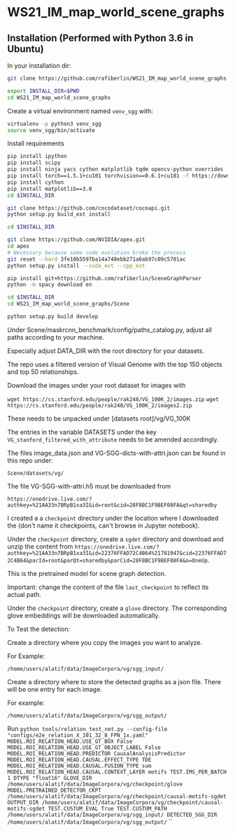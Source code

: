 # WS21_IM_map_world_scene_graphs

## Installation (Performed with Python 3.6 in Ubuntu)

In your installation dir:

```bash
git clone https://github.com/rafiberlin/WS21_IM_map_world_scene_graphs

export INSTALL_DIR=$PWD
cd WS21_IM_map_world_scene_graphs
```

Create a virtual environment named `venv_sgg` with:

```bash
virtualenv -p python3 venv_sgg
source venv_sgg/bin/activate
```

Install requirements

```bash
pip install ipython
pip install scipy
pip install ninja yacs cython matplotlib tqdm opencv-python overrides
pip install torch==1.5.1+cu101 torchvision==0.6.1+cu101 -f https://download.pytorch.org/whl/torch_stable.html
pip install cython
pip install matplotlib==3.0
cd $INSTALL_DIR

git clone https://github.com/cocodataset/cocoapi.git
python setup.py build_ext install

cd $INSTALL_DIR

git clone https://github.com/NVIDIA/apex.git
cd apex
# Necessary because some code evolution broke the process
git reset --hard 3fe10b5597ba14a748ebb271a6ab97c09c5701ac
python setup.py install --cuda_ext --cpp_ext

pip install git+https://github.com/rafiberlin/SceneGraphParser
python -m spacy download en

cd $INSTALL_DIR
cd WS21_IM_map_world_scene_graphs/Scene

python setup.py build develop

```

Under Scene/maskrcnn_benchmark/config/paths_catalog.py, adjust all paths according to your machine.

Especially adjust DATA_DIR with the root directory for your datasets.

The repo uses a filtered version of Visual Genome with the top 150 objects and top 50 relationships.

Download the images under your root dataset for images with 

`wget https://cs.stanford.edu/people/rak248/VG_100K_2/images.zip`
`wget https://cs.stanford.edu/people/rak248/VG_100K_2/images2.zip`

These needs to be unpacked under [datasets root]/vg/VG_100K


The entries in the variable DATASETS under the key `VG_stanford_filtered_with_attribute`
needs to be amended accordingly.

The files image_data.json and VG-SGG-dicts-with-attri.json can be found in this repo under:

`Scene/datasets/vg/`

The file VG-SGG-with-attri.h5 must be downloaded from 

`https://onedrive.live.com/?authkey=%21AA33n7BRpB1xa3I&id=root&cid=28F8BC1F9BEF08FA&qt=sharedby`


 I created a  a `checkpoint` directory under the location where I downloaded the (don't name it checkpoints, can't browse in Jupyter notebook).

Under the `checkpoint` directory, create a `sgdet` directory and download and unzip the content from 
`https://onedrive.live.com/?authkey=%21AA33n7BRpB1xa3I&id=22376FFAD72C4B64%21781947&cid=22376FFAD72C4B64&parId=root&parQt=sharedby&parCid=28F8BC1F9BEF08FA&o=OneUp`.

This is the pretrained model for scene graph detection.

Important: change the content of the file `last_checkpoint` to reflect its actual path.

Under the `checkpoint` directory, create a `glove` directory. The corresponding glove embeddings will be downloaded automatically.




To Test the detection:

Create a directory where you copy the images you want to analyze.

For Example:

`/home/users/alatif/data/ImageCorpora/vg/sgg_input/`

Create a directory where to store the detected graphs as a json file. There will be one entry for each image.

For example:

`/home/users/alatif/data/ImageCorpora/vg/sgg_output/`



Run `python tools/relation_test_net.py --config-file "configs/e2e_relation_X_101_32_8_FPN_1x.yaml" MODEL.ROI_RELATION_HEAD.USE_GT_BOX False MODEL.ROI_RELATION_HEAD.USE_GT_OBJECT_LABEL False MODEL.ROI_RELATION_HEAD.PREDICTOR CausalAnalysisPredictor MODEL.ROI_RELATION_HEAD.CAUSAL.EFFECT_TYPE TDE MODEL.ROI_RELATION_HEAD.CAUSAL.FUSION_TYPE sum MODEL.ROI_RELATION_HEAD.CAUSAL.CONTEXT_LAYER motifs TEST.IMS_PER_BATCH 1 DTYPE "float16" GLOVE_DIR /home/users/alatif/data/ImageCorpora/vg/checkpoint/glove MODEL.PRETRAINED_DETECTOR_CKPT /home/users/alatif/data/ImageCorpora/vg/checkpoint/causal-motifs-sgdet OUTPUT_DIR /home/users/alatif/data/ImageCorpora/vg/checkpoint/causal-motifs-sgdet TEST.CUSTUM_EVAL True TEST.CUSTUM_PATH /home/users/alatif/data/ImageCorpora/vg/sgg_input/ DETECTED_SGG_DIR /home/users/alatif/data/ImageCorpora/vg/sgg_output/`
``
